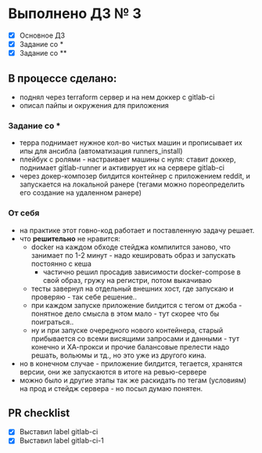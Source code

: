 # Выполнено ДЗ № 3
 - [X] Основное ДЗ
 - [X] Задание со *
 - [X] Задание со **

## В процессе сделано:
  - поднял через terraform сервер и на нем доккер с gitlab-ci
  - описал пайпы и окружения для приложения

### Задание со *
  - терра поднимает нужное кол-во чистых машин и прописывает их ипы для ансибла (автоматизация runners_install)
  - плейбук с ролями - настраивает машины с нуля: ставит доккер, поднимает gitlab-runner и активирует их на сервере gitlab-ci
  - через докер-композер билдится контейнер с приложением reddit, и запускается на локальной ранере (тегами можно пореопределить его создание на удаленном ранере)

### От себя
  - на практике этот говно-код работает и поставленную задачу решает.
  - что **решительно** не нравится:
    - docker на каждом обходе стейджа компилится заново, что занимает по 1-2 минут - надо кешировать образ и запускать постоянно с кеша
      - частично решил просадив зависимости docker-compose в свой образ, гружу на регистри, потом выкачиваю
    - тесты завернул на отдельный внешних хост, где запускаю и проверяю - так себе решение..
    - при каждом запуске приложение билдится с тегом от джоба - понятное дело смысла в этом мало - тут скорее что бы поиграться..
    - ну и при запуске очередного нового контейнера, старый прибывается со всеми висящими запросами и данными - тут конечно и ХА-прокси и прочие балансовые прелести надо решать, вольюмы и тд., но это уже из другого кина.
  - но в конечном случае - приложение билдится, тегается, хранятся версии, они же запускаются в итоге на ревью-сервере
  - можно было и другие этапы так же раскидать по тегам (условиям) на прод и стейдж сервера - но посыл думаю понятен.

## PR checklist
  - [X] Выставил label gitlab-ci
  - [X] Выставил label gitlab-ci-1
